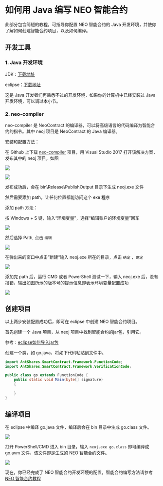 # 如何用 Java 编写 NEO 智能合约

此部分包含简短的教程，可指导你配置 NEO 智能合约的 Java 开发环境，并使你了解如何创建智能合约项目，以及如何编译。

## 开发工具

### 1. Java 开发环境

JDK：[下载地址](http://www.oracle.com/technetwork/java/javase/downloads/jdk8-downloads-2133151.html)

eclipse：[下载地址](http://www.eclipse.org/downloads/)

这是 Java 开发者们再熟悉不过的开发环境，如果你的计算机中已经安装过 Java 开发环境，可以调过本小节。

### 2. neo-compiler

neo-compiler 是 NeoContract 的编译器，可以将高级语言的代码编译为智能合约的指令。其中 neoj 项目是 NeoContract 的 Java 编译器。

安装和配置方法：

在 Github 上下载 [neo-compiler](https://github.com/neo-project/neo-compiler) 项目，用 Visual Studio 2017 打开该解决方案，发布其中的 neoj 项目，如图

![](~/images/2017-08-14_18-21-53.png)

![](~/images/2017-06-02_18-37-44.jpg)

发布成功后，会在 bin\Release\PublishOutput 目录下生成 neoj.exe 文件

然后需要添加 path，让任何位置都能访问这个 exe 程序

添加 path 方法：

按 Windows + S 键，输入“环境变量”，选择“编辑账户的环境变量”回车

![](~/images/2017-06-07_12-07-03.png)


然后选择 Path, 点击 ` 编辑 `

![](~/images/2017-06-07_11-35-28.png)

在弹出来的窗口中点击”新建“输入 neoj.exe 所在的目录，点击 ` 确定 ` ，` 确定 `

![](~/images/2017-08-14_18-48-18.png)

添加完 path 后，运行 CMD 或者 PowerShell 测试一下，输入 neoj.exe 后，没有报错，输出如图所示的版本号的提示信息即表示环境变量配置成功

![](~/images/2017-08-14_18-49-01.png)

## 创建项目

以上两步安装配置成功后，即可在 eclipse 中创建 NEO 智能合约项目。

首先创建一个 Java 项目，从 neoj 项目中找到智能合约的jar包，引用它。

参考：[eclipse如何导入jar包](http://jingyan.baidu.com/article/fc07f9892b705312ffe519dd.html)

创建一个类，如 go.java，将如下代码粘贴到文件中。

```java
import AntShares.SmartContract.Framework.FunctionCode;
import AntShares.SmartContract.Framework.VerificationCode;

public class go extends FunctionCode {
	public static void Main(byte[] signature)
	{
		
	}
}
```

## 编译项目

在 eclipse 中编译 go.java 文件，编译后会在 bin 目录中生成 go.class 文件。

![](~/images/2017-08-16_12-13-27.png)

打开 PowerShell/CMD 进入 bin 目录，输入 `neoj.exe go.class` 即可编译成 go.avm 文件，该文件即是生成的 NEO 智能合约文件。

![](~/images/2017-08-17_10-35-52.png)

现在，你已经完成了 NEO 智能合约开发环境的配置，智能合约编写方法请参考 [NEO 智能合约教程](tutorial.md)

